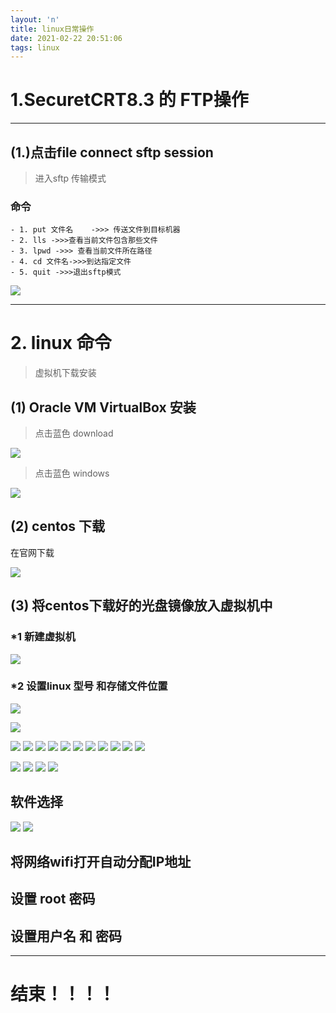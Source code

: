 ```yaml
---
layout: 'n'
title: linux日常操作
date: 2021-02-22 20:51:06
tags: linux
---
```


# 1.SecuretCRT8.3 的  FTP操作
---
## (1.)点击file connect sftp session

> 进入sftp 传输模式

### 命令 
```
- 1. put 文件名    ->>> 传送文件到目标机器
- 2. lls ->>>查看当前文件包含那些文件
- 3. lpwd ->>> 查看当前文件所在路径
- 4. cd 文件名->>>到达指定文件
- 5. quit ->>>退出sftp模式

```

![](/linux日常操作/sftp.jpg)


---

# 2. linux 命令

> 虚拟机下载安装

## (1) Oracle VM VirtualBox 安装

> 点击蓝色 download

![](/linux日常操作/OracleVMVirtualBox1.png) 

> 点击蓝色 windows 

![](/linux日常操作/OracleVMVirtualBox2.png)

## (2) centos 下载

在官网下载

![](/linux日常操作/centos.png)

## (3) 将centos下载好的光盘镜像放入虚拟机中

### *1 新建虚拟机

![](/linux日常操作/xuniji1.png)

### *2 设置linux 型号 和存储文件位置

![](/linux日常操作/xuniji2.png)

![](/linux日常操作/xuniji3.png)

![](/linux日常操作/xuniji4.png)
![](/linux日常操作/xuniji5.png)
![](/linux日常操作/xuniji6.png)
![](/linux日常操作/xuniji7.png)
![](/linux日常操作/xuniji8.png)
![](/linux日常操作/xuniji9.png)
![](/linux日常操作/xuniji10.png)
![](/linux日常操作/xuniji11.png)
![](/linux日常操作/xuniji33.png)
![](/linux日常操作/qidong.png)
![](/linux日常操作/xuniji12.png)

![](/linux日常操作/xuniji3.png)
![](/linux日常操作/xuniji14.png)
![](/linux日常操作/xuniji15.png)
![](/linux日常操作/xuniji16.jpg)
## 软件选择
![](/linux日常操作/xuniji17.png)
![](/linux日常操作/xuniji18.png)
## 将网络wifi打开自动分配IP地址

## 设置 root 密码

## 设置用户名 和 密码

--- 

# 结束！！！！







